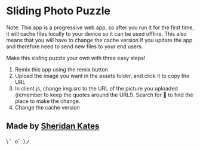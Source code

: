 Sliding Photo Puzzle
=================

Note: This app is a progressive web app, so after you run it for the first time, it will cache files locally to your device so it can be used offline. This also means that you will have to change the cache version if you update the app and therefore need to send new files to your end users.

Make this sliding puzzle your own with three easy steps!
1. Remix this app using the remix button
2. Upload the image you want in the assets folder, and click it to copy the URL
3. In client.js, change img.src to the URL of the picture you uploaded (remember to keep the quotes around the URL!). Search for 🔨 to find the place to make the change.
4. Change the cache version

Made by [Sheridan Kates](https://glitch.com/@sheridanvk)
-------------------

\ ゜o゜)ノ
